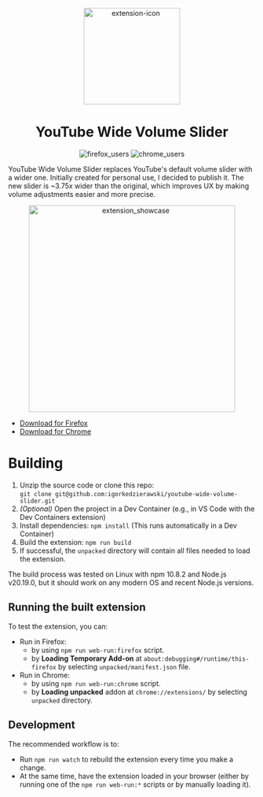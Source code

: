 <p align="center">
  <img src="https://github.com/user-attachments/assets/cafa60da-59c1-4635-a34b-5368e989349e" alt="extension-icon" width="196">
</p>

<h1 align="center">YouTube Wide Volume Slider</h1>

<p align="center">
  <img src="https://img.shields.io/amo/users/youtube-wide-volume-slider?label=Firefox%20Users" alt="firefox_users">
  <img src="https://img.shields.io/chrome-web-store/users/bhfhbmnjfgbncfcahcinmnfokbjemkba?label=Chrome%20Users" alt="chrome_users">
</p>

YouTube Wide Volume Slider replaces YouTube's default volume slider with a wider one. Initially created for personal use, I decided to publish it. The new slider is ~3.75x wider than the original, which improves UX by making volume adjustments easier and more precise.

<p align="center">
  <img src="https://github.com/user-attachments/assets/bc3299ca-a02d-471b-852f-13823eef34dd" alt="extension_showcase" width="420">
</p>

  - [Download for Firefox](https://addons.mozilla.org/en-US/firefox/addon/youtube-wide-volume-slider/) 
  - [Download for Chrome](https://chromewebstore.google.com/detail/youtube-wide-volume-slide/bhfhbmnjfgbncfcahcinmnfokbjemkba/) 

# Building

1. Unzip the source code or clone this repo:  
   `git clone git@github.com:igorkedzierawski/youtube-wide-volume-slider.git`
2. *(Optional)* Open the project in a Dev Container (e.g., in VS Code with the Dev Containers extension)
3. Install dependencies: `npm install` (This runs automatically in a Dev Container)
4. Build the extension: `npm run build`
5. If successful, the `unpacked` directory will contain all files needed to load the extension.

The build process was tested on Linux with npm 10.8.2 and Node.js v20.19.0, but it should work on any modern OS and recent Node.js versions.

## Running the built extension

To test the extension, you can:

- Run in Firefox:
  - by using `npm run web-run:firefox` script.
  - by **Loading Temporary Add-on** at `about:debugging#/runtime/this-firefox` by selecting `unpacked/manifest.json` file.
- Run in Chrome:
  - by using `npm run web-run:chrome` script.
  - by **Loading unpacked** addon at `chrome://extensions/` by selecting `unpacked` directory.

## Development

The recommended workflow is to:

- Run `npm run watch` to rebuild the extension every time you make a change.
- At the same time, have the extension loaded in your browser (either by running one of the `npm run web-run:*` scripts or by manually loading it).

